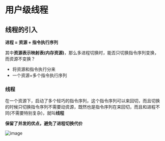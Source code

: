 # 用户级线程  


## 线程的引入  

**进程 = 资源 + 指令执行序列**  

其中**资源表示映射表(内存资源)**，那么多进程切换时，能否只切换指令序列变换，而资源不变换？  
* 将资源和指令执行分来  
* 一个资源+多个指令执行序列  

### 线程  

在一个资源下，启动了多个轻巧的指令序列，这个指令序列可以来回切，而且切换的时候只切换指令序列不需要动资源，既然也是指令序列在来回切，而且和进程不同(不需要特别复杂)，就叫**线程**

**保留了并发的优点，避免了进程切换代价**  


![image](https://user-images.githubusercontent.com/58176267/156487067-cb07e0f7-bbcd-4587-8a2d-9dcce081df1a.png)
